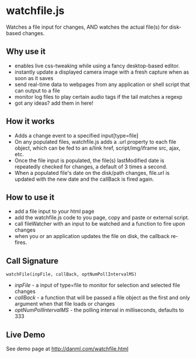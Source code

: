 watchfile.js
=========
Watches a file input for changes, AND watches the actual file(s) for disk-based changes. 


Why use it
------
* enables live css-tweaking while using a fancy desktop-based editor.
* instantly update a displayed camera image with a fresh capture when as soon as it saves
* send real-time data to webpages from any application or shell script that can output to a file
* monitor log files to play certain audio tags if the tail matches a regexp
* got any ideas? add them in here!


How it works
------
* Adds a change event to a specified input[type=file]
* On any populated files, watchfile.js adds a .url property to each file object, which can be fed to an a/link href, script/img/iframe src, ajax, etc.
* Once the file input is populated, the file(s) lastModified date is repeatedly checked for changes, a default of 3 times a second.
* When a populated file's date on the disk/path changes, file.url is updated with the new date and the callBack is fired again.
 
 
How to use it
-------
* add a file input to your html page
* add the watchfile.js code to you page, copy and paste or external script.
* call fileWatcher with an input to be watched and a function to fire upon changes
* when you or an application updates the file on disk, the callback re-fires.


Call Signature
-------
`watchFile(inpFile, callBack, optNumPollIntervalMS)`
* _inpFile_ - a input of type=file to monitor for selection and selected file changes
* _callBack_ - a function that will be passed a file object as the first and only argument when that file loads or changes
* _optNumPollIntervalMS_ - the polling interval in milliseconds, defaults to 333


Live Demo
-------
See demo page at <http://danml.com/watchfile.html> 


